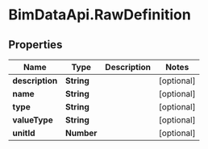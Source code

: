 # BimDataApi.RawDefinition

## Properties

Name | Type | Description | Notes
------------ | ------------- | ------------- | -------------
**description** | **String** |  | [optional] 
**name** | **String** |  | [optional] 
**type** | **String** |  | [optional] 
**valueType** | **String** |  | [optional] 
**unitId** | **Number** |  | [optional] 


